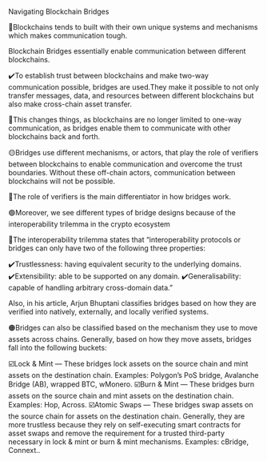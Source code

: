 Navigating Blockchain Bridges 


🔗Blockchains tends to built with their own unique systems and mechanisms which makes communication tough.

Blockchain Bridges essentially enable communication between different blockchains.

✔️To establish trust between blockchains and make two-way communication possible, bridges are used.They make it possible to not only transfer messages,
data, and resources between different blockchains but also make cross-chain asset transfer. 

🔸This changes things, as blockchains are no longer limited to one-way communication, as bridges enable them to communicate with other blockchains back
and forth.

🟡Bridges use different mechanisms, or actors, that play the role of verifiers between blockchains to enable communication and overcome the trust 
boundaries. Without these off-chain actors, communication between blockchains will not be possible.

🔸The role of verifiers is the main differentiator in how bridges work.

🟢Moreover, we see different types of bridge designs because of the interoperability trilemma in the crypto ecosystem

🔵The interoperability trilemma states that “interoperability protocols or bridges can only have two of the following three properties:

✔️Trustlessness: having equivalent security to the underlying domains.
✔️Extensibility: able to be supported on any domain.
✔️Generalisability: capable of handling arbitrary cross-domain data.”

Also, in his article, Arjun Bhuptani classifies bridges based on how they are verified into natively, externally, and locally verified systems. 

🟠Bridges can also be classified based on the mechanism they use to move assets across chains. Generally, based on how they move assets, bridges fall 
into the following buckets:

☑️Lock & Mint — These bridges lock assets on the source chain and mint assets on the destination chain. Examples: Polygon’s PoS bridge,
Avalanche Bridge (AB), wrapped BTC, wMonero.
☑️Burn & Mint — These bridges burn assets on the source chain and mint assets on the destination chain. Examples: Hop, Across.
☑️Atomic Swaps — These bridges swap assets on the source chain for assets on the destination chain. Generally, they are more trustless because 
they rely on self-executing smart contracts for asset swaps and remove the requirement for a trusted third-party necessary in lock & mint or burn & 
mint mechanisms. Examples: cBridge, Connext..

